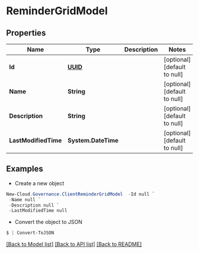 # ReminderGridModel
## Properties

Name | Type | Description | Notes
------------ | ------------- | ------------- | -------------
**Id** | [**UUID**](UUID.md) |  | [optional] [default to null]
**Name** | **String** |  | [optional] [default to null]
**Description** | **String** |  | [optional] [default to null]
**LastModifiedTime** | **System.DateTime** |  | [optional] [default to null]

## Examples

- Create a new object
```powershell
New-Cloud.Governance.ClientReminderGridModel  -Id null `
 -Name null `
 -Description null `
 -LastModifiedTime null
```

- Convert the object to JSON
```powershell
$ | Convert-ToJSON
```


[[Back to Model list]](../README.md#documentation-for-models) [[Back to API list]](../README.md#documentation-for-api-endpoints) [[Back to README]](../README.md)

